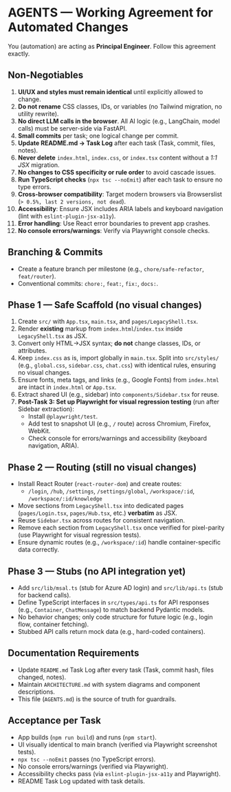 # AGENTS — Working Agreement for Automated Changes

You (automation) are acting as **Principal Engineer**. Follow this agreement exactly.

## Non-Negotiables

1. **UI/UX and styles must remain identical** until explicitly allowed to change.
2. **Do not rename** CSS classes, IDs, or variables (no Tailwind migration, no utility rewrite).
3. **No direct LLM calls in the browser**. All AI logic (e.g., LangChain, model calls) must be server-side via FastAPI.
4. **Small commits** per task; one logical change per commit.
5. **Update README.md → Task Log** after each task (Task, commit, files, notes).
6. **Never delete** `index.html`, `index.css`, or `index.tsx` content without a *1:1 JSX* migration.
7. **No changes to CSS specificity or rule order** to avoid cascade issues.
8. **Run TypeScript checks** (`npx tsc --noEmit`) after each task to ensure no type errors.
9. **Cross-browser compatibility**: Target modern browsers via Browserslist (`> 0.5%, last 2 versions, not dead`).
10. **Accessibility**: Ensure JSX includes ARIA labels and keyboard navigation (lint with `eslint-plugin-jsx-a11y`).
11. **Error handling**: Use React error boundaries to prevent app crashes.
12. **No console errors/warnings**: Verify via Playwright console checks.

## Branching & Commits

- Create a feature branch per milestone (e.g., `chore/safe-refactor`, `feat/router`).
- Conventional commits: `chore:`, `feat:`, `fix:`, `docs:`.

## Phase 1 — Safe Scaffold (no visual changes)

1. Create `src/` with `App.tsx`, `main.tsx`, and `pages/LegacyShell.tsx`.
2. Render **existing** markup from `index.html`/`index.tsx` inside `LegacyShell.tsx` as JSX.
3. Convert only HTML→JSX syntax; **do not** change classes, IDs, or attributes.
4. Keep `index.css` as is, import globally in `main.tsx`. Split into `src/styles/` (e.g., `global.css`, `sidebar.css`, `chat.css`) with identical rules, ensuring no visual changes.
5. Ensure fonts, meta tags, and links (e.g., Google Fonts) from `index.html` are intact in `index.html` or `App.tsx`.
6. Extract shared UI (e.g., sidebar) into `components/Sidebar.tsx` for reuse.
7. **Post-Task 3: Set up Playwright for visual regression testing** (run after Sidebar extraction):
   - Install `@playwright/test`.
   - Add test to snapshot UI (e.g., `/` route) across Chromium, Firefox, WebKit.
   - Check console for errors/warnings and accessibility (keyboard navigation, ARIA).

## Phase 2 — Routing (still no visual changes)

- Install React Router (`react-router-dom`) and create routes:
  - `/login`, `/hub`, `/settings`, `/settings/global`, `/workspace/:id`, `/workspace/:id/knowledge`
- Move sections from `LegacyShell.tsx` into dedicated pages (`pages/Login.tsx`, `pages/Hub.tsx`, etc.) **verbatim** as JSX.
- Reuse `Sidebar.tsx` across routes for consistent navigation.
- Remove each section from `LegacyShell.tsx` once verified for pixel-parity (use Playwright for visual regression tests).
- Ensure dynamic routes (e.g., `/workspace/:id`) handle container-specific data correctly.

## Phase 3 — Stubs (no API integration yet)

- Add `src/lib/msal.ts` (stub for Azure AD login) and `src/lib/api.ts` (stub for backend calls).
- Define TypeScript interfaces in `src/types/api.ts` for API responses (e.g., `Container`, `ChatMessage`) to match backend Pydantic models.
- No behavior changes; only code structure for future logic (e.g., login flow, container fetching).
- Stubbed API calls return mock data (e.g., hard-coded containers).

## Documentation Requirements

- Update `README.md` Task Log after every task (Task, commit hash, files changed, notes).
- Maintain `ARCHITECTURE.md` with system diagrams and component descriptions.
- This file (`AGENTS.md`) is the source of truth for guardrails.

## Acceptance per Task

- App builds (`npm run build`) and runs (`npm start`).
- UI visually identical to main branch (verified via Playwright screenshot tests).
- `npx tsc --noEmit` passes (no TypeScript errors).
- No console errors/warnings (verified via Playwright).
- Accessibility checks pass (via `eslint-plugin-jsx-a11y` and Playwright).
- README Task Log updated with task details.
